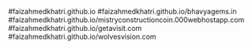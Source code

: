 #faizahmedkhatri.github.io
#faizahmedkhatri.github.io/bhavyagems.in
#faizahmedkhatri.github.io/mistryconstructioncoin.000webhostapp.com
#faizahmedkhatri.github.io/getavisit.com
#faizahmedkhatri.github.io/wolvesvision.com
